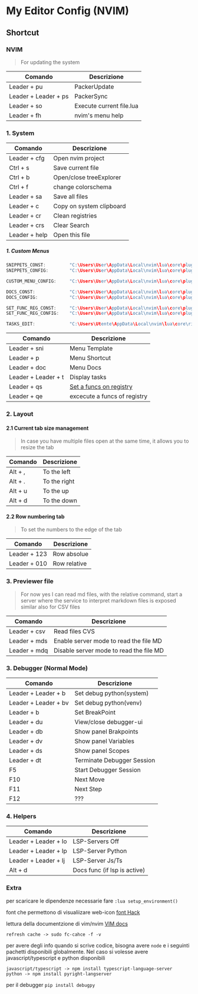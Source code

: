 # My Editor Config (NVIM)

## Shortcut

### NVIM

> For updating the system

| Comando                | Descrizione                      |
| ---------------------- | --------------------------       |
| Leader + pu            | PackerUpdate                     |
| Leader + Leader + ps   | PackerSync                       |
| Leader + so            | Execute current file.lua         |
| Leader + fh            | nvim's menu help                 |

    
### 1. System

| Comando                | Descrizione                      |
| ---------------------- | --------------------------       |
| Leader + cfg           | Open nvim project                |
| Ctrl + s               | Save current file                |
| Ctrl + b               | Open/close treeExplorer          |
| Ctrl + f               | change colorschema               |
| Leader + sa            | Save all files                   |
| Leader + c             | Copy on system clipboard         |
| Leader + cr            | Clean registries                 |
| Leader + crs           | Clear Search                     |
| Leader + help          | Open this file                   |

##### 1. Custom Menus

```c 
SNIPPETS_CONST:         "C:\Users\User\AppData\Local\nvim\lua\core\plugin\telescope\snippets\libs"
SNIPPETS_CONFIG:        "C:\Users\User\AppData\Local\nvim\lua\core\plugin\telescope\snippets\menu.lua"

CUSTOM_MENU_CONFIG:     "C:\Users\User\AppData\Local\nvim\lua\core\plugin\telescope\init.lua"

DOCS_CONST:             "C:\Users\User\AppData\Local\nvim\lua\core\plugin\telescope\docs\const.lua"
DOCS_CONFIG:            "C:\Users\User\AppData\Local\nvim\lua\core\plugin\telescope\docs\menu.lua"

SET_FUNC_REG_CONST:     "C:\Users\User\AppData\Local\nvim\lua\core\plugin\telescope\scripts\lib"
SET_FUNC_REG_CONFIG:    "C:\Users\User\AppData\Local\nvim\lua\core\plugin\telescope\scripts\menu.lua"

TASKS_EDIT:             "C:\Users\Utente\AppData\Local\nvim\lua\core\ricordi\ricordi.md"
```

| Comando                | Descrizione                  |
| ---------------------- | ---------------------------- |
| Leader + sni           | Menu Template                |
| Leader + p             | Menu Shortcut                |
| Leader + doc           | Menu Docs                    |
| Leader + Leader + t    | Display tasks                |
| Leader + qs            | [Set a funcs on registry](/lua/core/plugin/telescope/scrips/README.md)          | 
| Leader + qe            | excecute a funcs of registry     | 

### 2. Layout

#### 2.1  Current tab size management
> In case you have multiple files open at the same time, it allows you to resize the tab

| Comando    | Descrizione    |
| ---------- | -------------- |
| Alt + ,    | To the left    |
| Alt + .    | To the right   |
| Alt + u    | To the up      |
| Alt + d    | To the down    |

#### 2.2 Row numbering tab
> To set the numbers to the edge of the tab

| Comando    | Descrizione    |
| ---------- | -------------- |
| Leader + 123           | Row absolue                      |
| Leader + 010           | Row relative                     |

### 3. Previewer file

> For now yes I can read md files, with the relative command, start a server where the service to interpret markdown files is exposed
similar also for CSV files

| Comando      | Descrizione                            |
| ------------ | -------------------------------------- |
| Leader + csv | Read files CVS                         |
| Leader + mds | Enable server mode to read the file MD |
| Leader + mdq | Disable server mode to read the file MD |

### 3. Debugger (Normal Mode)

| Comando               | Descrizione                 |
| --------------------- | --------------------------- |
| Leader + Leader + b   | Set debug python(system)    |
| Leader + Leader + bv  | Set debug python(venv)      |
| Leader + b            | Set BreakPoint              |
| Leader + du           | View/close debugger-ui      |
| Leader + db           | Show panel Brakpoints       |
| Leader + dv           | Show panel Variables        |
| Leader + ds           | Show panel Scopes           |
| Leader + dt           | Terminate Debugger Session  |
| F5                    | Start Debugger Session      |
| F10                   | Next Move                   |
| F11                   | Next Step                   |
| F12                   | ???                         |

### 4. Helpers

| Comando                | Descrizione                  |
| ---------------------- | -----------------------------|
| Leader + Leader + lo   | LSP-Servers Off              |
| Leader + Leader + lp   | LSP-Server Python            |
| Leader + Leader + lj   | LSP-Server Js/Ts             |
| Alt + d                | Docs func (if lsp is active) |

### Extra

per scaricare le dipendenze necessarie fare `:lua setup_environment()`

font che permettono di visualiizare web-icon [font Hack](https://github.com/ryanoasis/nerd-fonts/blob/master/patched-fonts/FiraMono/Medium/FiraMonoNerdFontMono-Medium.otf)

lettura della documentzione di vim/nvim [VIM docs](https://youtu.be/rT-fbLFOCy0?si=R5yYmHxDoNBdzHOa)
    
    refresh cache -> sudo fc-cahce -f -v

per avere degli info quando si scrive codice, bisogna avere `node` e i seguinti pachetti disponibili globalmente.
Nel caso si volesse avere javascript/typescript e python disponibili
    
    javascript/typescript -> npm install typescript-language-server
    python -> npm install pyright-langserver 

per il debugger
    `pip install debugpy`
